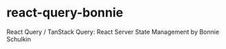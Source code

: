 # react-query-bonnie
React Query / TanStack Query: React Server State Management by Bonnie Schulkin
